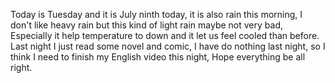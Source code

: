 Today is Tuesday and it is July ninth today, it is also rain this morning, I don't like heavy rain but this kind of light rain maybe not very bad, Especially it help temperature to down and it let us feel cooled than before. Last night I just read some novel and comic, I have do nothing last night, so I think I need to finish my English video this night, Hope everything be all right.

